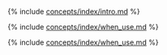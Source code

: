 {% include [concepts/index/intro.md](_includes/common_scheme_ydb/intro.md) %}

{% include [concepts/index/when_use.md](_includes/common_scheme_ydb/nodes.md) %}

{% include [concepts/index/when_use.md](_includes/common_scheme_ydb/tablets.md) %}
